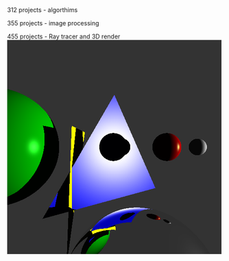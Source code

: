 312 projects - algorthims 

355 projects - image processing

455 projects - Ray tracer and 3D render
![Ray Tracer on various objects](CS455/RayTracerFinal/program_6-scene_2.png)
